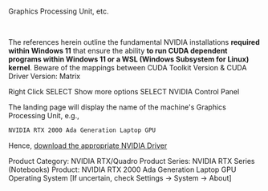<br>

Graphics Processing Unit, etc.

<br>

The references herein outline the fundamental NVIDIA installations **required within Windows 11** that ensure the ability **to run CUDA dependent programs within Windows 11 or a WSL (Windows Subsystem for Linux) kernel**. Beware of the mappings between CUDA Toolkit Version & CUDA Driver Version: Matrix

Right Click
SELECT Show more options
SELECT NVIDIA Control Panel

The landing page will display the name of the machine's Graphics Processing Unit, e.g.,

```markdown
NVIDIA RTX 2000 Ada Generation Laptop GPU 
```

Hence, [download the appropriate NVIDIA Driver](https://www.nvidia.com/en-gb/drivers/)

Product Category: NVIDIA RTX/Quadro
Product Series: NVIDIA RTX Series (Notebooks)
Product: NVIDIA RTX 2000 Ada Generation Laptop GPU
Operating System [If uncertain, check Settings -> System -> About]